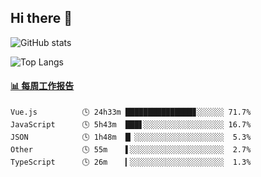 ## Hi there 👋

![GitHub stats](https://github-readme-stats.orilight.top/api?username=orilights)

![Top Langs](https://github-readme-stats.orilight.top/api/top-langs/?username=orilights&layout=compact)

<!-- waka-box start -->
#### <a href="https://gist.github.com/92c8d5b388768c10efcba86e82b7c4fb" target="_blank">📊 每周工作报告</a>
```text
Vue.js          🕓 24h33m ███████████████▊░░░░░░ 71.7%
JavaScript      🕓 5h43m  ███▋░░░░░░░░░░░░░░░░░░ 16.7%
JSON            🕓 1h48m  █▏░░░░░░░░░░░░░░░░░░░░  5.3%
Other           🕓 55m    ▌░░░░░░░░░░░░░░░░░░░░░  2.7%
TypeScript      🕓 26m    ▎░░░░░░░░░░░░░░░░░░░░░  1.3%
```
<!-- Powered by https://github.com/journey-ad/waka-box-go . -->
<!-- waka-box end -->
